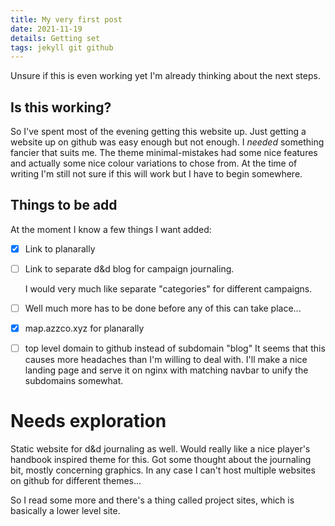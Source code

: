 ```yaml
---
title: My very first post
date: 2021-11-19
details: Getting set
tags: jekyll git github
---
```

Unsure if this is even working yet I'm already thinking about the next steps.

## Is this working?
So I've spent most of the evening getting this website up. Just getting a website up on github was easy enough but not enough. I *needed* something fancier that suits me. The theme minimal-mistakes had some nice features and actually some nice colour variations to chose from. At the time of writing I'm still not sure if this will work but I have to begin somewhere.

## Things to be add
At the moment I know a few things I want added:
- [x] Link to planarally
- [ ] Link to separate d&d blog for campaign journaling.
	
	I would very much like separate "categories" for different campaigns.
- [ ] Well much more has to be done before any of this can take place...

- [x] map.azzco.xyz for planarally
- [ ] top level domain to github instead of subdomain "blog"
	It seems that this causes more headaches than I'm willing to deal with. I'll make a nice landing page and serve it on nginx with matching navbar to unify the subdomains somewhat.


# Needs exploration
Static website for d&d journaling as well. Would really like a nice player's handbook inspired theme for this. Got some thought about the journaling bit, mostly concerning graphics. In any case I can't host multiple websites on github for different themes...

So I read some more and there's a thing called project sites, which is basically a lower level site.
